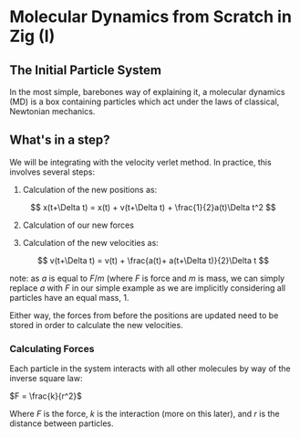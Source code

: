 # Molecular Dynamics from Scratch in Zig (I)
## The Initial Particle System 

In the most simple, barebones way of explaining it, a molecular dynamics (MD) is a box containing particles which act under the laws of classical, Newtonian mechanics.

## What's in a step?
We will be integrating with the velocity verlet method. In practice, this involves several steps:

1. Calculation of the new positions as:

$$
x(t+\Delta t) = x(t) + v(t+\Delta t) + \frac{1}{2}a(t)\Delta t^2
$$

2. Calculation of our new forces

3. Calculation of the new velocities as:

$$
v(t+\Delta t) = v(t) + \frac{a(t)+ a(t+\Delta t)}{2}\Delta t
$$

note: as $a$ is equal to $F/m$ (where $F$ is force and $m$ is mass, we can simply replace $a$ with $F$ in our simple example as we are implicitly considering all particles have an equal mass, 1.

Either way, the forces from before the positions are updated need to be stored in order to calculate the new velocities.


### Calculating Forces

Each particle in the system interacts with all other molecules by way of the inverse square law:

$F = \frac{k}{r^2}$

Where $F$ is the force, $k$ is the interaction (more on this later), and $r$ is the distance between particles.